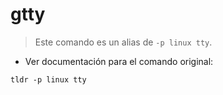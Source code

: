 # gtty

> Este comando es un alias de `-p linux tty`.

- Ver documentación para el comando original:

`tldr -p linux tty`
